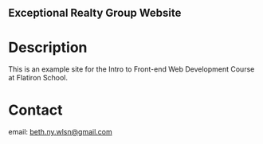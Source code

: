 Exceptional Realty Group Website
---

# Description

This is an example site for the Intro to Front-end Web Development Course at Flatiron School.

# Contact

email: beth.ny.wlsn@gmail.com

